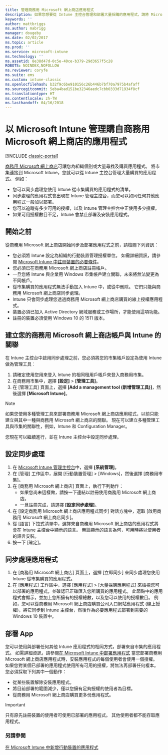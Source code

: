 ```yaml
---
title: 管理商務用 Microsoft 網上商店應用程式
description: 如果您想要從 Intune 主控台管理和部署大量採購的應用程式，請將 Microsoft Intune 連線至商務用 Microsoft 網上商店
keywords: ''
author: mattbriggs
ms.author: mabrigg
manager: dougeby
ms.date: 02/02/2017
ms.topic: article
ms.prod: ''
ms.service: microsoft-intune
ms.technology: ''
ms.assetid: 8e38d47d-0c5e-40ce-b379-29d3657f5c28
ROBOTS: NOINDEX,NOFOLLOW
ms.reviewer: coryfe
ms.suite: ems
ms.custom: intune-classic
ms.openlocfilehash: b32f9c6be910156c26b446b7bf70a7975b4afaff
ms.sourcegitcommit: 5eba4bad151be32346aedc7cbb0333d71934f8cf
ms.translationtype: HT
ms.contentlocale: zh-TW
ms.lasthandoff: 04/16/2018
---
```

# <a name="manage-apps-you-purchased-from-the-microsoft-store-for-business-with-microsoft-intune"></a>以 Microsoft Intune 管理購自商務用 Microsoft 網上商店的應用程式

[!INCLUDE [classic-portal](../includes/classic-portal.md)]

[商務用 Microsoft 網上商店](https://www.microsoft.com/business-store)可讓您為組織個別或大量尋找及購買應用程式。 將市集連接到 Microsoft Intune，您就可以從 Intune 主控台管理大量購買的應用程式。 例如：
* 您可以同步處理您使用 Intune 從市集購買的應用程式的清單。
* 同步處理的應用程式會出現在 Intune 管理主控台，而您可以如同任何其他應用程式一般加以部署。
* 您可以追蹤有多少可用的授權，以及 Intune 管理主控台中正使用多少授權。
* 如果可用授權數目不足，Intune 會禁止部署及安裝應用程式。

## <a name="before-you-start"></a>開始之前
從商務用 Microsoft 網上商店開始同步及部署應用程式之前，請檢閱下列資訊：
* 您必須將 Intune 設定為組織的行動裝置管理授權單位。 如需詳細資訊，請參閱 [Microsoft Intune 中註冊裝置的必要條件](prerequisites-for-enrollment.md)。
* 您必須已在商務用 Microsoft 網上商店註冊帳戶。
* 一旦您將 Intune 與企業用 Windows 市集帳戶建立關聯，未來將無法變更為不同帳戶。
* 從市集購買的應用程式無法手動加入 Intune 中，或從中刪除。 它們只能與商務用 Microsoft 網上商店同步處理。
* Intune 只會同步處理您透過商務用 Microsoft 網上商店購買的線上授權應用程式。
* 裝置必須已加入 Active Directory 網域服務或工作場所，才能使用這項功能。
* 註冊的裝置必須使用 Windows 10 的 1511 版本。

## <a name="associate-your-microsoft-store-for-business-account-with-intune"></a>建立您的商務用 Microsoft 網上商店帳戶與 Intune 的關聯
在 Intune 主控台中啟用同步處理之前，您必須將您的市集帳戶設定為使用 Intune 做為管理工具︰
1. 請確定使用您用來登入 Intune 的相同租用戶帳戶來登入商務用市集。
2. 在商務用市集中，選擇 **[設定]** > **[管理工具]**。
3. 在 [管理工具] 頁面上，選擇 **[Add a management tool (新增管理工具)]**，然後選擇 **[Microsoft Intune]**。

> [!NOTE]
> 如果您使用多種管理工具來部署商務用 Microsoft 網上商店應用程式，以前只能建立與其中一種與商務用 Microsoft 網上商店的關聯。 現在可以建立多種管理工具與市集的關聯性，例如，Intune 和 Configuration Manager。

您現在可以繼續進行，並在 Intune 主控台中設定同步處理。

## <a name="configure-synchronization"></a>設定同步處理

1. 在 [Microsoft Intune 管理主控台](https://manage.microsoft.com)中，選擇 **[系統管理]**。
2. 在 [管理] 工作區中，展開 [行動裝置管理] > [Windows]，然後選擇 [商務用市集]。
3. 在 [商務用 Microsoft 網上商店] 頁面上，執行下列動作：
   * 如果您尚未這樣做，請按一下連結以註冊使用商務用 Microsoft 網上商店。
   * 一旦註冊完成，請選擇 **[設定同步處理]**。
4. 在 [設定商務用 Microsoft 網上商店應用程式同步] 對話方塊中，選取 [啟用商務用 Microsoft 網上商店同步]。
5. 從 [語言] 下拉式清單中，選擇來自商務用 Microsoft 網上商店的應用程式將會在 Intune 主控台中顯示的語言。 無論顯示的語言為何，可用時將以使用者的語言安裝。
6. 按一下 [確定]。

## <a name="synchronize-apps"></a>同步處理應用程式

1. 在 [商務用 Microsoft 網上商店] 頁面上，選擇 [立即同步] 來同步處理您使用 Intune 從市集購買的應用程式。
2. 在 [應用程式] 工作區中，選擇 [應用程式] > [大量採購應用程式] 來檢視您可以部署的應用程式，並確認已正確匯入您所購買的應用程式。 此節點中的應用程式會顯示，並加上您所擁有的授權總數，以及您可以使用的授權數目。
例如，您可以從商務用 Microsoft 網上商店購買公司入口網站應用程式 (線上授權)，將它同步到 Intune 主控台，然後作為必要應用程式部署到需要的 Windows 10 裝置中。 


## <a name="deploy-apps"></a>部署 App

您可以使用與部署任何其他 Intune 應用程式的相同方式，部署來自市集的應用程式。 如需詳細資訊，請參閱[在 Microsoft Intune 中部署應用程式](deploy-apps-in-microsoft-intune.md)
當您部署商務用 Microsoft 網上商店應用程式時，安裝應用程式的每個使用者會使用一個授權。 如果您對某個已部署的應用程式使用所有可用的授權，將無法再部署任何複本。 您必須採取下列其中一個動作：
* 從某些裝置解除安裝應用程式。
* 將目前部署的範圍減少，僅以您擁有足夠授權的使用者為目標。
* 從商務用 Microsoft 網上商店購買更多份應用程式。

> [!Important]
> 只有原先註冊裝置的使用者可使用已部署的應用程式。 其他使用者都不能存取應用程式。


### <a name="see-also"></a>另請參閱
[在 Microsoft Intune 中新增行動裝置的應用程式](add-apps-for-mobile-devices-in-microsoft-intune.md)
